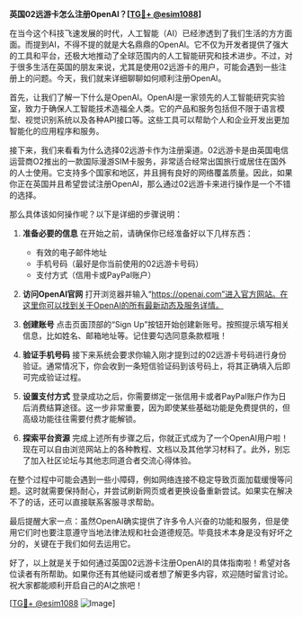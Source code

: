 **英国02远游卡怎么注册OpenAI？[[TG💪+ @esim1088](https://t.me/s/esim1088)]**

在当今这个科技飞速发展的时代，人工智能（AI）已经渗透到了我们生活的方方面面。而提到AI，不得不提的就是大名鼎鼎的OpenAI。它不仅为开发者提供了强大的工具和平台，还极大地推动了全球范围内的人工智能研究和技术进步。不过，对于很多生活在英国的朋友来说，尤其是使用02远游卡的用户，可能会遇到一些注册上的问题。今天，我们就来详细聊聊如何顺利注册OpenAI。

首先，让我们了解一下什么是OpenAI。OpenAI是一家领先的人工智能研究实验室，致力于确保人工智能技术造福全人类。它的产品和服务包括但不限于语言模型、视觉识别系统以及各种API接口等。这些工具可以帮助个人和企业开发出更加智能化的应用程序和服务。

接下来，我们来看看为什么选择02远游卡作为注册渠道。02远游卡是由英国电信运营商O2推出的一款国际漫游SIM卡服务，非常适合经常出国旅行或居住在国外的人士使用。它支持多个国家和地区，并且拥有良好的网络覆盖质量。因此，如果你正在英国并且希望尝试注册OpenAI，那么通过02远游卡来进行操作是一个不错的选择。

那么具体该如何操作呢？以下是详细的步骤说明：

1. **准备必要的信息**
   在开始之前，请确保你已经准备好以下几样东西：
   - 有效的电子邮件地址
   - 手机号码（最好是你当前使用的02远游卡号码）
   - 支付方式（信用卡或PayPal账户）

2. **访问OpenAI官网**
   打开浏览器并输入“https://openai.com”进入官方网站。在这里你可以找到关于OpenAI的所有最新动态及服务详情。

3. **创建账号**
   点击页面顶部的“Sign Up”按钮开始创建新账号。按照提示填写相关信息，比如姓名、邮箱地址等。记住要勾选同意条款框哦！

4. **验证手机号码**
   接下来系统会要求你输入刚才提到过的02远游卡号码进行身份验证。通常情况下，你会收到一条短信验证码到该号码上，将其正确填入后即可完成验证过程。

5. **设置支付方式**
   登录成功之后，你需要绑定一张信用卡或者PayPal账户作为日后消费结算途径。这一步非常重要，因为即使某些基础功能是免费提供的，但高级功能往往需要付费才能解锁。

6. **探索平台资源**
   完成上述所有步骤之后，你就正式成为了一个OpenAI用户啦！现在可以自由浏览网站上的各种教程、文档以及其他学习材料了。此外，别忘了加入社区论坛与其他志同道合者交流心得体验。

在整个过程中可能会遇到一些小障碍，例如网络连接不稳定导致页面加载缓慢等问题。这时就需要保持耐心，并尝试刷新网页或者更换设备重新尝试。如果实在解决不了的话，还可以直接联系客服寻求帮助。

最后提醒大家一点：虽然OpenAI确实提供了许多令人兴奋的功能和服务，但是使用它们时也要注意遵守当地法律法规和社会道德规范。毕竟技术本身是没有好坏之分的，关键在于我们如何去运用它。

好了，以上就是关于如何通过英国02远游卡注册OpenAI的具体指南啦！希望对各位读者有所帮助。如果你还有其他疑问或者想了解更多内容，欢迎随时留言讨论。祝大家都能顺利开启自己的AI之旅吧！

[[TG💪+ @esim1088](https://t.me/s/esim1088) ![Image](https://i.postimg.cc/4NQfJmqS/Snipaste-2025-05-13-00-14-12.png)]